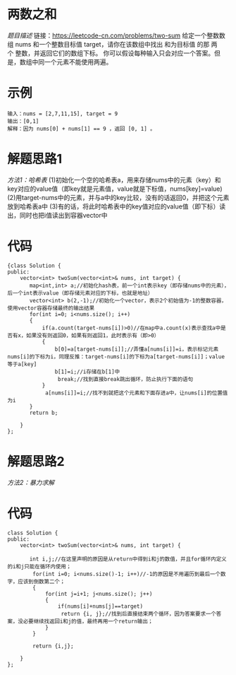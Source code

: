 # 两数之和
_题目描述_
链接：https://leetcode-cn.com/problems/two-sum
给定一个整数数组 nums 和一个整数目标值 target，请你在该数组中找出 和为目标值 的那 两个 整数，并返回它们的数组下标。
你可以假设每种输入只会对应一个答案。但是，数组中同一个元素不能使用两遍。
# 示例
```
输入：nums = [2,7,11,15], target = 9
输出：[0,1]
解释：因为 nums[0] + nums[1] == 9 ，返回 [0, 1] 。
```
# 解题思路1
_方法1：哈希表_
(1)初始化一个空的哈希表a，用来存储nums中的元素（key）和key对应的value值（即key就是元素值，value就是下标值，nums[key]=value)
(2)用target-nums中的元素，并与a中的key比较，没有的话返回0，并把这个元素放到哈希表a中
(3)有的话，将此时哈希表中的key值对应的value值（即下标）读出，同时也把i值读出到容器vector中

# 代码
```
{class Solution {
public:
    vector<int> twoSum(vector<int>& nums, int target) {
       map<int,int> a;//初始化hash表，前一个int表示key（即存储nums中的元素），后一个int表示value（即存储元素对应的下标，也就是地址）
       vector<int> b(2,-1);//初始化一个vector，表示2个初始值为-1的整数容器，使用vector容器存储最终的输出结果
       for(int i=0; i<nums.size(); i++)
       {
           if(a.count(target-nums[i])>0)//在map中a.count(x)表示查找a中是否有x，如果没有则返回0，如果有则返回1，此时表示有（即>0）
           {
               b[0]=a[target-nums[i]];//弄懂a[nums[i]]=i，表示标记元素nums[i]的下标为i，同理反推：target-nums[i]的下标为a[target-nums[i]]；value等于a[key]
               b[1]=i;//i存储在b[1]中
                break;//找到直接break跳出循环，防止执行下面的语句
           }
            a[nums[i]]=i;//找不到就把这个元素和下面存进a中，让nums[i]的位置值为i
       }
       return b;

    }
};
```
# 解题思路2
_方法2：暴力求解_

# 代码
```
class Solution {
public:
    vector<int> twoSum(vector<int>& nums, int target) {
       
       int i,j;//在这里声明的原因是从return中得到i和j的数值，并且for循环内定义的i和j只能在循环内使用；
        for(int i=0; i<nums.size()-1; i++)//-1的原因是不用遍历到最后一个数字，应该到倒数第二个；
        {
            for(int j=i+1; j<nums.size(); j++)
            {
                if(nums[i]+nums[j]==target)
                 return {i, j};//找到后直接结束两个循环，因为答案要求一个答案，没必要继续找返回i和j的值，最终再用一个return输出；
            }
        }
        
        return {i,j};

    }
};
```
